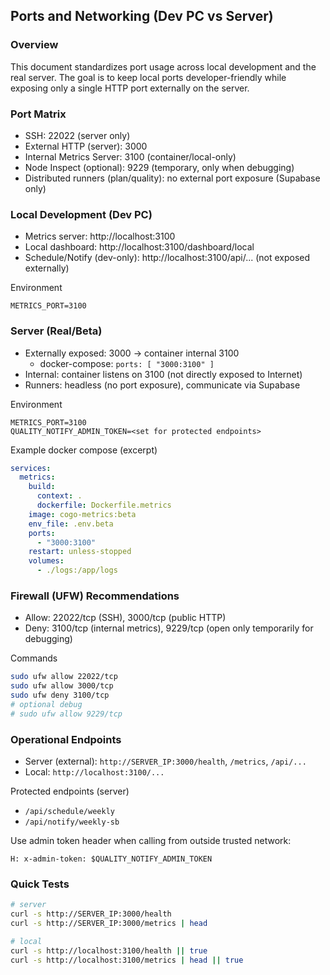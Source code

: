 ## Ports and Networking (Dev PC vs Server)

### Overview
This document standardizes port usage across local development and the real server. The goal is to keep local ports developer-friendly while exposing only a single HTTP port externally on the server.

### Port Matrix
- SSH: 22022 (server only)
- External HTTP (server): 3000
- Internal Metrics Server: 3100 (container/local-only)
- Node Inspect (optional): 9229 (temporary, only when debugging)
- Distributed runners (plan/quality): no external port exposure (Supabase only)

### Local Development (Dev PC)
- Metrics server: http://localhost:3100
- Local dashboard: http://localhost:3100/dashboard/local
- Schedule/Notify (dev-only): http://localhost:3100/api/... (not exposed externally)

Environment
```
METRICS_PORT=3100
```

### Server (Real/Beta)
- Externally exposed: 3000 → container internal 3100
  - docker-compose: `ports: [ "3000:3100" ]`
- Internal: container listens on 3100 (not directly exposed to Internet)
- Runners: headless (no port exposure), communicate via Supabase

Environment
```
METRICS_PORT=3100
QUALITY_NOTIFY_ADMIN_TOKEN=<set for protected endpoints>
```

Example docker compose (excerpt)
```yaml
services:
  metrics:
    build:
      context: .
      dockerfile: Dockerfile.metrics
    image: cogo-metrics:beta
    env_file: .env.beta
    ports:
      - "3000:3100"
    restart: unless-stopped
    volumes:
      - ./logs:/app/logs
```

### Firewall (UFW) Recommendations
- Allow: 22022/tcp (SSH), 3000/tcp (public HTTP)
- Deny: 3100/tcp (internal metrics), 9229/tcp (open only temporarily for debugging)

Commands
```bash
sudo ufw allow 22022/tcp
sudo ufw allow 3000/tcp
sudo ufw deny 3100/tcp
# optional debug
# sudo ufw allow 9229/tcp
```

### Operational Endpoints
- Server (external): `http://SERVER_IP:3000/health`, `/metrics`, `/api/...`
- Local: `http://localhost:3100/...`

Protected endpoints (server)
- `/api/schedule/weekly`
- `/api/notify/weekly-sb`

Use admin token header when calling from outside trusted network:
```
H: x-admin-token: $QUALITY_NOTIFY_ADMIN_TOKEN
```

### Quick Tests
```bash
# server
curl -s http://SERVER_IP:3000/health
curl -s http://SERVER_IP:3000/metrics | head

# local
curl -s http://localhost:3100/health || true
curl -s http://localhost:3100/metrics | head || true
```


